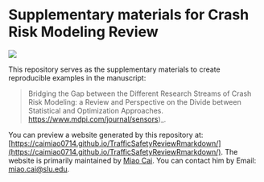 # Supplementary materials for Crash Risk Modeling Review

![](https://zenodo.org/badge/DOI/10.5281/zenodo.2580384.svg)

This repository serves as the supplementary materials to create reproducible examples in the manuscript:

> Bridging the Gap between the Different Research Streams of Crash Risk Modeling: a Review and Perspective on the Divide between Statistical and Optimization Approaches. 
https://www.mdpi.com/journal/sensors)_.

You can preview a website generated by this repository at: [https://caimiao0714.github.io/TrafficSafetyReviewRmarkdown/](https://caimiao0714.github.io/TrafficSafetyReviewRmarkdown/). The website is primarily maintained by [Miao Cai](https://github.com/caimiao0714). You can contact him by Email: [miao.cai@slu.edu](mailto:miao.cai@slu.edu).
